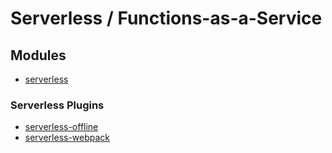 # Serverless / Functions-as-a-Service

## Modules

* [serverless](https://github.com/serverless/serverless)

### Serverless Plugins

* [serverless-offline](https://github.com/dherault/serverless-offline)
* [serverless-webpack](https://github.com/serverless-heaven/serverless-webpack)
